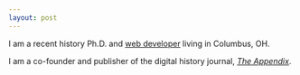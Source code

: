 ```yaml
---
layout: post
---
```


I am a recent history Ph.D. and [web developer](http://foamgarden.com) living in Columbus, OH.

I am a co-founder and publisher of the digital history journal, [_The Appendix_](http://theappendix.net).
